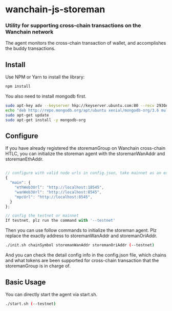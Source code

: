 # wanchain-js-storeman

### Utility for supporting cross-chain transactions on the Wanchain network
The agent monitors the cross-chain transaction of wallet, and accomplishes the buddy transactions.

## Install
Use NPM or Yarn to install the library:

```bash
npm install
```

You also need to install mongodb first.
```bash
sudo apt-key adv --keyserver hkp://keyserver.ubuntu.com:80 --recv 2930ADAE8CAF5059EE73BB4B58712A2291FA4AD5
echo "deb http://repo.mongodb.org/apt/ubuntu xenial/mongodb-org/3.6 multiverse" | sudo tee /etc/apt/sources.list.d/mongodb-org-3.6.list
sudo apt-get update
sudo apt-get install -y mongodb-org
```

## Configure
If you have already registered the storemanGroup on Wanchain cross-chain HTLC, you can initialize the storeman agent with the storemanWanAddr and storemanEthAddr.
```javascript

// configure with valid node urls in config.json, take mainnet as an example
{
  "main": {
    "ethWeb3Url": "http://localhost:18545",
    "wanWeb3Url": "http://localhost:8545",
    "mpcUrl": "http://localhost:8545",
  }
};

// config the testnet or mainnet
If testnet, plz run the command with '--testnet'

```
Then you can use follow commands to initialize the storeman agent. Plz replace the exactly address to storemanWanAddr and storemanOriAddr.
```bash
./init.sh chainSymbol storemanWanAddr storemanOriAddr (--testnet)
```
And you can check the detail config info in the config.json file, which chains and what tokens are been supported for cross-chain transaction that the storemanGroup is in charge of.

## Basic Usage
You can directly start the agent via start.sh.
```bash
./start.sh (--testnet)
```

